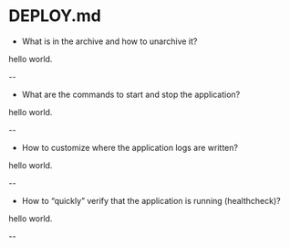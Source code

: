 # DEPLOY.md

* What is in the archive and how to unarchive it?

hello world.  

--  

* What are the commands to start and stop the application?  

hello world.  

--  

* How to customize where the application logs are written?  

hello world.  

--  

* How to “quickly” verify that the application is running (healthcheck)?  

hello world.  

--

